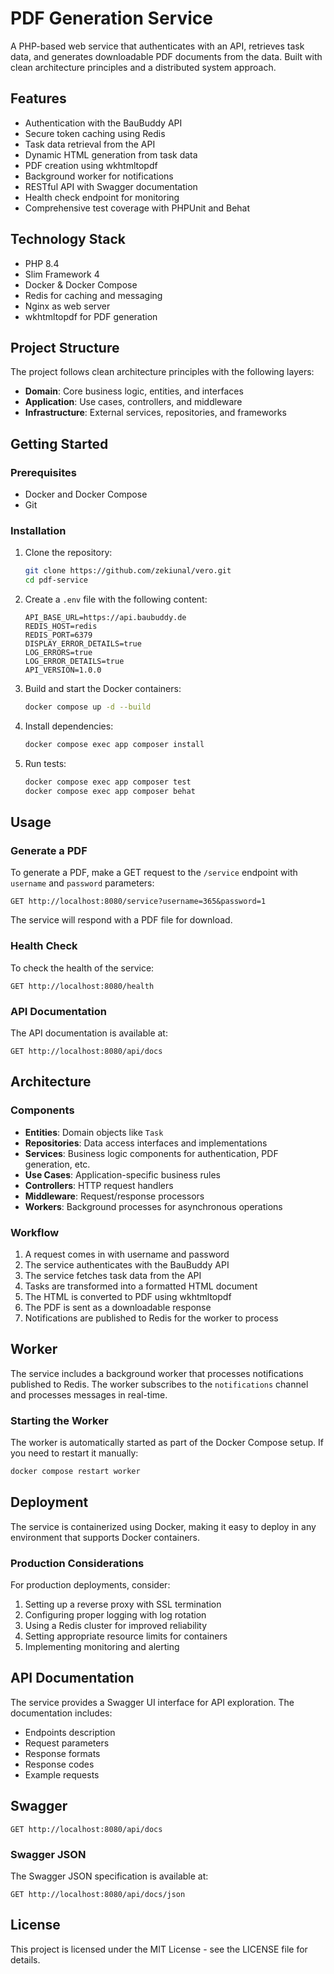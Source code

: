 # PDF Generation Service

A PHP-based web service that authenticates with an API, retrieves task data, and generates downloadable PDF documents from the data. Built with clean architecture principles and a distributed system approach.

## Features

- Authentication with the BauBuddy API
- Secure token caching using Redis
- Task data retrieval from the API
- Dynamic HTML generation from task data
- PDF creation using wkhtmltopdf
- Background worker for notifications
- RESTful API with Swagger documentation
- Health check endpoint for monitoring
- Comprehensive test coverage with PHPUnit and Behat

## Technology Stack

- PHP 8.4
- Slim Framework 4
- Docker & Docker Compose
- Redis for caching and messaging
- Nginx as web server
- wkhtmltopdf for PDF generation

## Project Structure

The project follows clean architecture principles with the following layers:

- **Domain**: Core business logic, entities, and interfaces
- **Application**: Use cases, controllers, and middleware
- **Infrastructure**: External services, repositories, and frameworks

## Getting Started

### Prerequisites

- Docker and Docker Compose
- Git

### Installation

1. Clone the repository:
   ```bash
   git clone https://github.com/zekiunal/vero.git
   cd pdf-service
   ```

2. Create a `.env` file with the following content:
   ```
   API_BASE_URL=https://api.baubuddy.de
   REDIS_HOST=redis
   REDIS_PORT=6379
   DISPLAY_ERROR_DETAILS=true
   LOG_ERRORS=true
   LOG_ERROR_DETAILS=true
   API_VERSION=1.0.0
   ```

3. Build and start the Docker containers:
   ```bash
   docker compose up -d --build
   ```

4. Install dependencies:
   ```bash
   docker compose exec app composer install
   ```

5. Run tests:
   ```bash
   docker compose exec app composer test
   docker compose exec app composer behat
   ```

## Usage

### Generate a PDF

To generate a PDF, make a GET request to the `/service` endpoint with `username` and `password` parameters:

```
GET http://localhost:8080/service?username=365&password=1
```

The service will respond with a PDF file for download.

### Health Check

To check the health of the service:

```
GET http://localhost:8080/health
```

### API Documentation

The API documentation is available at:

```
GET http://localhost:8080/api/docs
```

## Architecture

### Components

- **Entities**: Domain objects like `Task`
- **Repositories**: Data access interfaces and implementations
- **Services**: Business logic components for authentication, PDF generation, etc.
- **Use Cases**: Application-specific business rules
- **Controllers**: HTTP request handlers
- **Middleware**: Request/response processors
- **Workers**: Background processes for asynchronous operations

### Workflow

1. A request comes in with username and password
2. The service authenticates with the BauBuddy API
3. The service fetches task data from the API
4. Tasks are transformed into a formatted HTML document
5. The HTML is converted to PDF using wkhtmltopdf
6. The PDF is sent as a downloadable response
7. Notifications are published to Redis for the worker to process


## Worker

The service includes a background worker that processes notifications published to Redis. The worker subscribes to the `notifications` channel and processes messages in real-time.

### Starting the Worker

The worker is automatically started as part of the Docker Compose setup. If you need to restart it manually:

```bash
docker compose restart worker
```

## Deployment

The service is containerized using Docker, making it easy to deploy in any environment that supports Docker containers.

### Production Considerations

For production deployments, consider:

1. Setting up a reverse proxy with SSL termination
2. Configuring proper logging with log rotation
3. Using a Redis cluster for improved reliability
4. Setting appropriate resource limits for containers
5. Implementing monitoring and alerting

## API Documentation

The service provides a Swagger UI interface for API exploration. The documentation includes:

- Endpoints description
- Request parameters
- Response formats
- Response codes
- Example requests

## Swagger

```
GET http://localhost:8080/api/docs
```

### Swagger JSON

The Swagger JSON specification is available at:

```
GET http://localhost:8080/api/docs/json
```

## License

This project is licensed under the MIT License - see the LICENSE file for details.